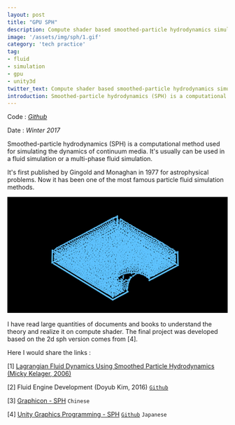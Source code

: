 ```yaml
---
layout: post
title: "GPU SPH"
description: Compute shader based smoothed-particle hydrodynamics simulator.
image: '/assets/img/sph/1.gif'
category: 'tech practice'
tag:
- fluid
- simulation
- gpu
- unity3d
twitter_text: Compute shader based smoothed-particle hydrodynamics simulator made by Lind Chen. 
introduction: Smoothed-particle hydrodynamics (SPH) is a computational method used for simulating the dynamics of continuum media. It's usually can be used in fluid simulation, multi-phase fluid simulation.
---
```

Code : *[Github](https://github.com/cozlind/Firework)*

Date : *Winter 2017*

Smoothed-particle hydrodynamics (SPH) is a computational method used for simulating the dynamics of continuum media. It's usually can be used in a fluid simulation or a multi-phase fluid simulation.

It's first published by Gingold and Monaghan in 1977 for astrophysical problems. Now it has been one of the most famous particle fluid simulation methods.

![](/assets/img/sph/2.jpg)

I have read large quantities of documents and books to understand the theory and realize it on compute shader. The final project was developed based on the 2d sph version comes from [4].

Here I would share the links :

[1]  [Lagrangian Fluid Dynamics Using Smoothed Particle Hydrodynamics (Micky Kelager, 2006)](http://glowinggoo.com/sph/bin/kelager.06.pdf)

[2] Fluid Engine Development (Doyub Kim, 2016) [`Github`](https://github.com/doyubkim/fluid-engine-dev)

[3]  [Graphicon - SPH](https://graphicon.io/2017/06/07/fluid-simulation-6/) `Chinese`

[4] [Unity Graphics Programming - SPH](https://indievisuallab.stores.jp/items/59edf11ac8f22c0152002588)  [`Github`](https://github.com/IndieVisualLab/UnityGraphicsProgrammingFrontCover) `Japanese`





